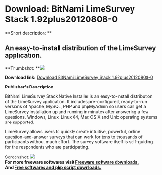 # Download: BitNami LimeSurvey Stack 1.92plus20120808-0

**Short description: **

## An easy-to-install distribution of the LimeSurvey application.

  
**Thumbshot: **![](http://www.freewarefiles.com/screenshot/btnmilimesrvy_md.jpg)   
  
**Download link:** [Download BitNami LimeSurvey Stack 1.92plus20120808-0](http://freesoftwares.boysofts.com/BitNami-LimeSurvey-Stack_program_72846.html)  
  

**Publisher's Description**  
  

BitNami LimeSurvey Stack Native Installer is an easy-to-install distribution
of the LimeSurvey application. It includes pre-configured, ready-to-run
versions of Apache, MySQL, PHP and phpMyAdmin so users can get a LimeSurvey
installation up and running in minutes after answering a few questions.
Windows, Linux, Linux 64, Mac OS X and Unix operating systems are supported.

LimeSurvey allows users to quickly create intuitive, powerful, online
question-and-answer surveys that can work for tens to thousands of
participants without much effort. The survey software itself is self-guiding
for the respondents who are participating.

  
  
Screenshot: ![](http://www.freewarefiles.com/screenshot/btnmilimesrvy.jpg)  
**For more freeware softwares visit [Freeware software downloads.](http://freesoftwares.boysofts.com/)**   
**And [Free softwares and php script downloads.](http://www.boysofts.com/)**

